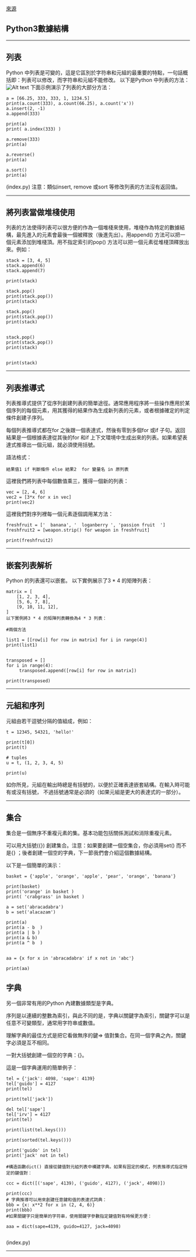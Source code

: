 [來源](https://www.w3cschool.cn/python3/)  

## Python3數據結構

---

## 列表  
Python 中列表是可變的，這是它區別於字符串和元組的最重要的特點，一句話概括即：列表可以修改，而字符串和元組不能修改。
以下是Python 中列表的方法：  
![Alt text](image.png)
下面示例演示了列表的大部分方法：
```
a = [66.25, 333, 333, 1, 1234.5]
print(a.count(333), a.count(66.25), a.count('x'))
a.insert(2, -1)
a.append(333)

print(a)
print( a.index(333) )

a.remove(333)
print(a)

a.reverse()
print(a)

a.sort()
print(a)

```
(index.py)
注意：類似insert, remove 或sort 等修改列表的方法沒有返回值。

---
## 將列表當做堆棧使用

列表的方法使得列表可以很方便的作為一個堆棧來使用，堆棧作為特定的數據結構，最先進入的元素會最後一個被釋放（後進先出）。用append() 方法可以把一個元素添加到堆棧頂。用不指定索引的pop() 方法可以把一個元素從堆棧頂釋放出來。例如：

```
stack = [3, 4, 5]
stack.append(6)
stack.append(7)

print(stack)

stack.pop()
print(stack.pop())
print(stack)

stack.pop()
print(stack.pop())
print(stack)


stack.pop()
print(stack.pop())
print(stack)


print(stack)

```

---

## 列表推導式

列表推導式提供了從序列創建列表的簡單途徑。通常應用程序將一些操作應用於某個序列的每個元素，用其獲得的結果作為生成新列表的元素，或者根據確定的判定條件創建子序列。

每個列表推導式都在for 之後跟一個表達式，然後有零到多個for 或if 子句。返回結果是一個根據表達從其後的for 和if 上下文環境中生成出來的列表。如果希望表達式推導出一個元組，就必須使用括號。


語法格式：
```
結果值1 if 判斷條件 else 結果2  for 變量名 in 原列表
```

這裡我們將列表中每個數值乘三，獲得一個新的列表：

```
vec = [2, 4, 6]
vec2 = [3*x for x in vec]
print(vec2)
```

這裡我們對序列裡每一個元素逐個調用某方法：
```
freshfruit = ['  banana', '  loganberry ', 'passion fruit  ']
freshfruit2 = [weapon.strip() for weapon in freshfruit]

print(freshfruit2)
```

---
## 嵌套列表解析  
Python 的列表還可以嵌套。
以下實例展示了3 * 4 的矩陣列表：
```
matrix = [
    [1, 2, 3, 4],
    [5, 6, 7, 8],
    [9, 10, 11, 12],
]
以下實例將3 * 4 的矩陣列表轉換為4 * 3 列表：

#兩個方法

list1 = [[row[i] for row in matrix] for i in range(4)]
print(list1)


transposed = []
for i in range(4):
     transposed.append([row[i] for row in matrix])

print(transposed)
```
---

## 元組和序列  
元組由若干逗號分隔的值組成，例如：
```
t = 12345, 54321, 'hello!'

print(t[0])
print(t)

# tuples
u = t, (1, 2, 3, 4, 5)

print(u)
```
如你所見，元組在輸出時總是有括號的，以便於正確表達嵌套結構。在輸入時可能有或沒有括號， 不過括號通常是必須的（如果元組是更大的表達式的一部分）。

---

## 集合  
集合是一個無序不重複元素的集。基本功能包括關係測試和消除重複元素。

可以用大括號({}) 創建集合。注意：如果要創建一個空集合，你必須用set() 而不是{} ；後者創建一個空的字典，下一節我們會介紹這個數據結構。

以下是一個簡單的演示：

```
basket = {'apple', 'orange', 'apple', 'pear', 'orange', 'banana'}

print(basket)
print('orange' in basket )
print( 'crabgrass' in basket )

a = set('abracadabra')
b = set('alacazam')

print(a)
print(a - b  )
print(a | b )
print(a & b)
print(a ^ b  )


aa = {x for x in 'abracadabra' if x not in 'abc'}

print(aa)
```

## 字典  
另一個非常有用的Python 內建數據類型是字典。

序列是以連續的整數為索引，與此不同的是，字典以關鍵字為索引，關鍵字可以是任意不可變類型，通常用字符串或數值。

理解字典的最佳方式是把它看做無序的鍵=> 值對集合。在同一個字典之內，關鍵字必須是互不相同。

一對大括號創建一個空的字典：{}。

這是一個字典運用的簡單例子：

```
tel = {'jack': 4098, 'sape': 4139}
tel['guido'] = 4127
print(tel)

print(tel['jack'])

del tel['sape']
tel['irv'] = 4127
print(tel)

print(list(tel.keys()))

print(sorted(tel.keys()))

print('guido' in tel)
print('jack' not in tel)

#構造函數dict() 直接從鍵值對元組列表中構建字典。如果有固定的模式，列表推導式指定特定的鍵值對：

ccc = dict([('sape', 4139), ('guido', 4127), ('jack', 4098)])

print(ccc)
# 字典推導可以用來創建任意鍵和值的表達式詞典：
bbb = {x: x**2 for x in (2, 4, 6)}
print(bbb)
#如果關鍵字只是簡單的字符串，使用關鍵字參數指定鍵值對有時候更方便：

aaa = dict(sape=4139, guido=4127, jack=4098)


```

(index.py)

---